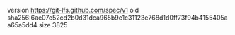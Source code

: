 version https://git-lfs.github.com/spec/v1
oid sha256:6ae07e52cd2b0d31dca965b9e1c31123e768d1d0ff73f94b4155405aa65a5dd4
size 3825

